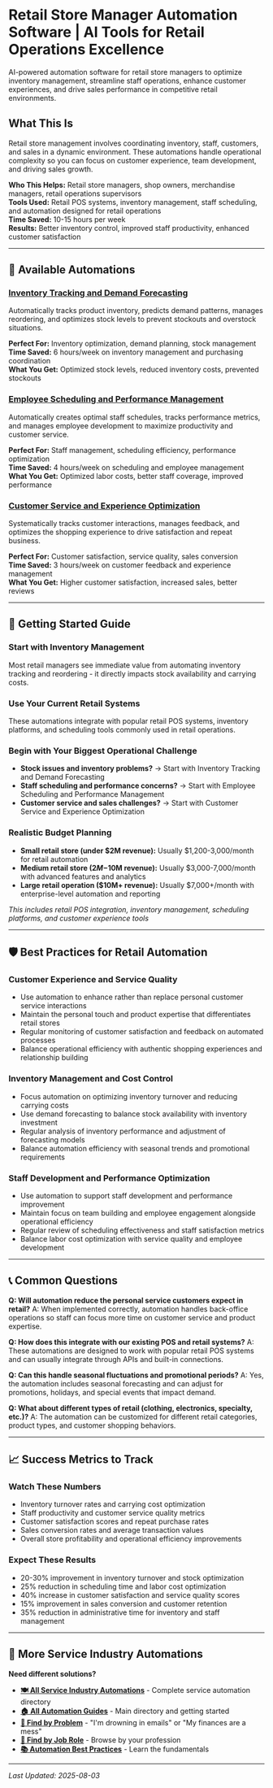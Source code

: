 # Retail Store Manager Automation Software | AI Tools for Retail Operations Excellence

<!-- SEO Meta Description: Retail store automation software to optimize inventory, manage staff schedules, improve customer service, and track sales performance. Save 12+ hours per week with AI-powered retail management tools. -->

<!-- Target Keywords: retail store automation, retail management software, inventory management retail, retail staff scheduling, retail customer service automation -->

AI-powered automation software for retail store managers to optimize inventory management, streamline staff operations, enhance customer experiences, and drive sales performance in competitive retail environments.

## What This Is

Retail store management involves coordinating inventory, staff, customers, and sales in a dynamic environment. These automations handle operational complexity so you can focus on customer experience, team development, and driving sales growth.

**Who This Helps:** Retail store managers, shop owners, merchandise managers, retail operations supervisors  
**Tools Used:** Retail POS systems, inventory management, staff scheduling, and automation designed for retail operations  
**Time Saved:** 10-15 hours per week  
**Results:** Better inventory control, improved staff productivity, enhanced customer satisfaction  

---

## 🏪 Available Automations

### [Inventory Tracking and Demand Forecasting](Inventory%20Tracking%20and%20Demand%20Forecasting.md)
Automatically tracks product inventory, predicts demand patterns, manages reordering, and optimizes stock levels to prevent stockouts and overstock situations.

**Perfect For:** Inventory optimization, demand planning, stock management  
**Time Saved:** 6 hours/week on inventory management and purchasing coordination  
**What You Get:** Optimized stock levels, reduced inventory costs, prevented stockouts

### [Employee Scheduling and Performance Management](Employee%20Scheduling%20and%20Performance%20Management.md)
Automatically creates optimal staff schedules, tracks performance metrics, and manages employee development to maximize productivity and customer service.

**Perfect For:** Staff management, scheduling efficiency, performance optimization  
**Time Saved:** 4 hours/week on scheduling and employee management  
**What You Get:** Optimized labor costs, better staff coverage, improved performance

### [Customer Service and Experience Optimization](Customer%20Service%20and%20Experience%20Optimization.md)
Systematically tracks customer interactions, manages feedback, and optimizes the shopping experience to drive satisfaction and repeat business.

**Perfect For:** Customer satisfaction, service quality, sales conversion  
**Time Saved:** 3 hours/week on customer feedback and experience management  
**What You Get:** Higher customer satisfaction, increased sales, better reviews

---

## 🎯 Getting Started Guide

### Start with Inventory Management
Most retail managers see immediate value from automating inventory tracking and reordering - it directly impacts stock availability and carrying costs.

### Use Your Current Retail Systems
These automations integrate with popular retail POS systems, inventory platforms, and scheduling tools commonly used in retail operations.

### Begin with Your Biggest Operational Challenge
- **Stock issues and inventory problems?** → Start with Inventory Tracking and Demand Forecasting
- **Staff scheduling and performance concerns?** → Start with Employee Scheduling and Performance Management
- **Customer service and sales challenges?** → Start with Customer Service and Experience Optimization

### Realistic Budget Planning
- **Small retail store (under $2M revenue):** Usually $1,200-3,000/month for retail automation
- **Medium retail store ($2M-$10M revenue):** Usually $3,000-7,000/month with advanced features and analytics
- **Large retail operation ($10M+ revenue):** Usually $7,000+/month with enterprise-level automation and reporting

*This includes retail POS integration, inventory management, scheduling platforms, and customer experience tools*

---

## 🛡️ Best Practices for Retail Automation

### Customer Experience and Service Quality
- Use automation to enhance rather than replace personal customer service interactions
- Maintain the personal touch and product expertise that differentiates retail stores
- Regular monitoring of customer satisfaction and feedback on automated processes
- Balance operational efficiency with authentic shopping experiences and relationship building

### Inventory Management and Cost Control
- Focus automation on optimizing inventory turnover and reducing carrying costs
- Use demand forecasting to balance stock availability with inventory investment
- Regular analysis of inventory performance and adjustment of forecasting models
- Balance automation efficiency with seasonal trends and promotional requirements

### Staff Development and Performance Optimization
- Use automation to support staff development and performance improvement
- Maintain focus on team building and employee engagement alongside operational efficiency
- Regular review of scheduling effectiveness and staff satisfaction metrics
- Balance labor cost optimization with service quality and employee development

---

## 📞 Common Questions

**Q: Will automation reduce the personal service customers expect in retail?**
A: When implemented correctly, automation handles back-office operations so staff can focus more time on customer service and product expertise.

**Q: How does this integrate with our existing POS and retail systems?**
A: These automations are designed to work with popular retail POS systems and can usually integrate through APIs and built-in connections.

**Q: Can this handle seasonal fluctuations and promotional periods?**
A: Yes, the automation includes seasonal forecasting and can adjust for promotions, holidays, and special events that impact demand.

**Q: What about different types of retail (clothing, electronics, specialty, etc.)?**
A: The automation can be customized for different retail categories, product types, and customer shopping behaviors.

---

## 📈 Success Metrics to Track

### Watch These Numbers
- Inventory turnover rates and carrying cost optimization
- Staff productivity and customer service quality metrics
- Customer satisfaction scores and repeat purchase rates
- Sales conversion rates and average transaction values
- Overall store profitability and operational efficiency improvements

### Expect These Results
- 20-30% improvement in inventory turnover and stock optimization
- 25% reduction in scheduling time and labor cost optimization
- 40% increase in customer satisfaction and service quality scores
- 15% improvement in sales conversion and customer retention
- 35% reduction in administrative time for inventory and staff management

---

## 🔗 More Service Industry Automations

**Need different solutions?**
- **[🍽️ All Service Industry Automations](../Service%20Overview.md)** - Complete service automation directory
- **[🏠 All Automation Guides](../../../AI%20Automations%20Guide.md)** - Main directory and getting started
- **[🎯 Find by Problem](../../../Automation%20Workflows%20by%20Problem.md)** - "I'm drowning in emails" or "My finances are a mess"
- **[👔 Find by Job Role](../../../Automation%20Workflows%20by%20Job%20Role.md)** - Browse by your profession
- **[📚 Automation Best Practices](../../../Automation%20Best%20Practices.md)** - Learn the fundamentals

---

*Last Updated: 2025-08-03*